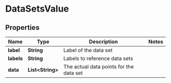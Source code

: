 

# DataSetsValue


## Properties

Name | Type | Description | Notes
------------ | ------------- | ------------- | -------------
**label** | **String** | Label of the data set | 
**labels** | **String** | Labels to reference data sets | 
**data** | **List&lt;String&gt;** | The actual data points for the data set | 



